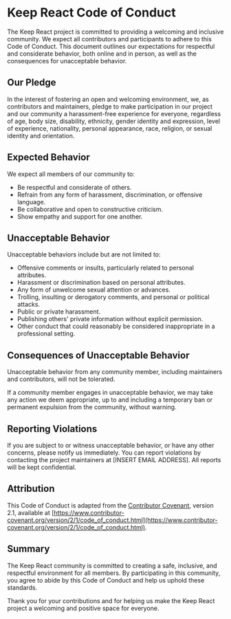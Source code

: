# Keep React Code of Conduct

The Keep React project is committed to providing a welcoming and inclusive community. We expect all contributors and participants to adhere to this Code of Conduct. This document outlines our expectations for respectful and considerate behavior, both online and in person, as well as the consequences for unacceptable behavior.

## Our Pledge

In the interest of fostering an open and welcoming environment, we, as contributors and maintainers, pledge to make participation in our project and our community a harassment-free experience for everyone, regardless of age, body size, disability, ethnicity, gender identity and expression, level of experience, nationality, personal appearance, race, religion, or sexual identity and orientation.

## Expected Behavior

We expect all members of our community to:

- Be respectful and considerate of others.
- Refrain from any form of harassment, discrimination, or offensive language.
- Be collaborative and open to constructive criticism.
- Show empathy and support for one another.

## Unacceptable Behavior

Unacceptable behaviors include but are not limited to:

- Offensive comments or insults, particularly related to personal attributes.
- Harassment or discrimination based on personal attributes.
- Any form of unwelcome sexual attention or advances.
- Trolling, insulting or derogatory comments, and personal or political attacks.
- Public or private harassment.
- Publishing others' private information without explicit permission.
- Other conduct that could reasonably be considered inappropriate in a professional setting.

## Consequences of Unacceptable Behavior

Unacceptable behavior from any community member, including maintainers and contributors, will not be tolerated.

If a community member engages in unacceptable behavior, we may take any action we deem appropriate, up to and including a temporary ban or permanent expulsion from the community, without warning.

## Reporting Violations

If you are subject to or witness unacceptable behavior, or have any other concerns, please notify us immediately. You can report violations by contacting the project maintainers at [INSERT EMAIL ADDRESS]. All reports will be kept confidential.

## Attribution

This Code of Conduct is adapted from the [Contributor Covenant](https://www.contributor-covenant.org/), version 2.1, available at [https://www.contributor-covenant.org/version/2/1/code_of_conduct.html](https://www.contributor-covenant.org/version/2/1/code_of_conduct.html).

## Summary

The Keep React community is committed to creating a safe, inclusive, and respectful environment for all members. By participating in this community, you agree to abide by this Code of Conduct and help us uphold these standards.

Thank you for your contributions and for helping us make the Keep React project a welcoming and positive space for everyone.
